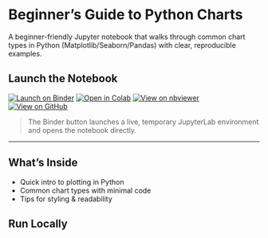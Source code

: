  # Beginner’s Guide to Python Charts

A beginner-friendly Jupyter notebook that walks through common chart types in Python (Matplotlib/Seaborn/Pandas) with clear, reproducible examples.

## Launch the Notebook

[![Launch on Binder](https://mybinder.org/badge_logo.svg)](https://mybinder.org/v2/gh/Christine-97/Data_Analysis_Python_Charts/main?labpath=Beginner%E2%80%99s_Guide_To_Python_Charts.ipynb)
[![Open in Colab](https://colab.research.google.com/assets/colab-badge.svg)](https://colab.research.google.com/github/Christine-97/Data_Analysis_Python_Charts/blob/main/Beginner%E2%80%99s_Guide_To_Python_Charts.ipynb)
[![View on nbviewer](https://img.shields.io/badge/nbviewer-view-blue)](https://nbviewer.org/github/Christine-97/Data_Analysis_Python_Charts/blob/main/Beginner%E2%80%99s_Guide_To_Python_Charts.ipynb)
[![View on GitHub](https://img.shields.io/badge/GitHub-Repo-black?logo=github)](https://github.com/Christine-97/Data_Analysis_Python_Charts)

> The Binder button launches a live, temporary JupyterLab environment and opens the notebook directly.

---

## What’s Inside
- Quick intro to plotting in Python
- Common chart types with minimal code
- Tips for styling & readability

## Run Locally
```
